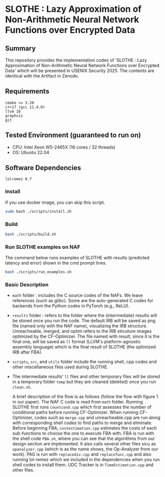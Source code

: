 SLOTHE : Lazy Approximation of Non-Arithmetic Neural Network Functions over Encrypted Data
=========

## Summary
This repository provides the implementation codes of 'SLOTHE : Lazy Approximation of Non-Arithmetic Neural Network Functions over Encrypted Data' which will be presented in USENIX Security 2025.
The contents are identical with the Artifact in Zenodo.

## Requirements
```
cmake >= 3.20
c++17 (gcc 11.4.0)
llvm 16
graphviz
git
```

## Tested Environment (guaranteed to run on)
* CPU: Intel Xeon W5-2465X (16 cores / 32 threads)
* OS: Ubuntu 22.04

## Software Dependencies
```
lolremez 0.7
```

### Install 
If you use docker image, you can skip this script.
```bash
sudo bash ./scripts/install.sh
```

### Build
```bash
bash ./scripts/build.sh
```

### Run SLOTHE examples on NAF
The command below runs examples of SLOTHE with results (predicted latency and error) shown in the cmd prompt lines.
```bash
bash ./scripts/run_examples.sh
```

### Basic Description

- `math` folder : includes the C source codes of the NAFs. We leave references (such as glibc). Some are the auto-generated C codes for backends from the Python codes in PyTorch (e.g., ReLU).
- `results` folder : refers to the folder where the (intermediate) results will be stored once you run the code. The default IRB will be saved as png file (named only with the NAF name), visualizing the IRB structure. Unreacheable, merged, and optim refers to the IRB strcuture images optimized by the CF-Optimizer. The file named with result, since it is the final one, will be saved as `ll` format (LLVM's platform-agnostic assembly language) which is the final result of SLOTHE (the optimized IRB after FBA).
- `scripts`, `src`, and `utils` folder include the running shell, cpp codes and other miscellaneous files used during SLOTHE.
- The intermediate results' `ll` files and other temporary files will be stored in a temporary folder `temp` but they are cleaned (deleted) once you run `clean.sh`.

  A brief description of the flow is as follows (follow the flow with figure 1 in our paper). The NAF C code is read from `math` folder. Running SLOTHE first runs `countcond.cpp` which first assesses the number of conditional paths before running CF-Optimizer. When running CF-Optimizer, codes such as `merge.cpp` and unreacheable.cpp are run along with corresponding shell codes to find paths to merge and eliminate. Before beginning FBA, `costestimation.cpp` estimates the costs of each sub-functions to choose the one to execute FBA with. FBA is run with the shell code `FBA.sh`, where you can see that the algorithms from our design section are implemented. It also calls several other files sicu as `opanalyzer.cpp` (which is as the name shows, the Op-Analyzer from our work). PAG is run with `replacediv.cpp` and `replacefunc.cpp` and also running lol-remez which we included in the dependencies when you run shell codes to install them. UDC Tracker is in `TimeEstimation.cpp` and other files.
